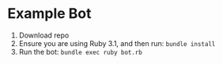 # Example Bot
1. Download repo
2. Ensure you are using Ruby 3.1, and then run: `bundle install`
3. Run the bot: `bundle exec ruby bot.rb`

